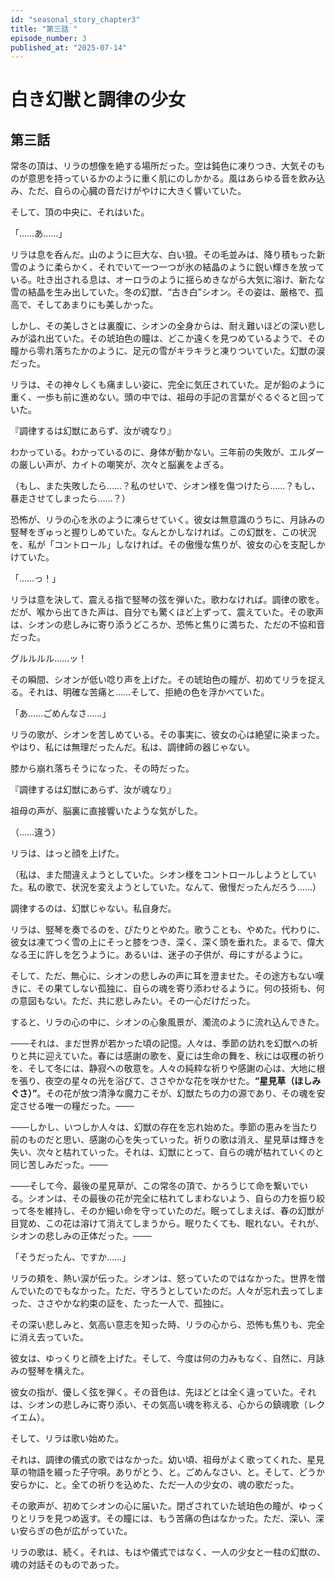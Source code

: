 ```yaml
---
id: "seasonal_story_chapter3"
title: "第三話 "
episode_number: 3
published_at: "2025-07-14"
---
```

# 白き幻獣と調律の少女

## 第三話

常冬の頂は、リラの想像を絶する場所だった。空は鈍色に凍りつき、大気そのものが意思を持っているかのように重く肌にのしかかる。風はあらゆる音を飲み込み、ただ、自らの心臓の音だけがやけに大きく響いていた。


そして、頂の中央に、それはいた。

「……あ……」

リラは息を呑んだ。山のように巨大な、白い狼。その毛並みは、降り積もった新雪のように柔らかく、それでいて一つ一つが氷の結晶のように鋭い輝きを放っている。吐き出される息は、オーロラのように揺らめきながら大気に溶け、新たな雪の結晶を生み出していた。冬の幻獣、“古き白”シオン。その姿は、厳格で、孤高で、そしてあまりにも美しかった。

しかし、その美しさとは裏腹に、シオンの全身からは、耐え難いほどの深い悲しみが溢れ出ていた。その琥珀色の瞳は、どこか遠くを見つめているようで、その瞳から零れ落ちたかのように、足元の雪がキラキラと凍りついていた。幻獣の涙だった。

リラは、その神々しくも痛ましい姿に、完全に気圧されていた。足が鉛のように重く、一歩も前に進めない。頭の中では、祖母の手記の言葉がぐるぐると回っていた。

『調律するは幻獣にあらず、汝が魂なり』

わかっている。わかっているのに、身体が動かない。三年前の失敗が、エルダーの厳しい声が、カイトの嘲笑が、次々と脳裏をよぎる。

（もし、また失敗したら……？私のせいで、シオン様を傷つけたら……？もし、暴走させてしまったら……？）

恐怖が、リラの心を氷のように凍らせていく。彼女は無意識のうちに、月詠みの竪琴をぎゅっと握りしめていた。なんとかしなければ。この幻獣を、この状況を、私が「コントロール」しなければ。その傲慢な焦りが、彼女の心を支配しかけていた。

「……っ！」

リラは意を決して、震える指で竪琴の弦を弾いた。歌わなければ。調律の歌を。だが、喉から出てきた声は、自分でも驚くほど上ずって、震えていた。その歌声は、シオンの悲しみに寄り添うどころか、恐怖と焦りに満ちた、ただの不協和音だった。

グルルルル……ッ！

その瞬間、シオンが低い唸り声を上げた。その琥珀色の瞳が、初めてリラを捉える。それは、明確な苦痛と……そして、拒絶の色を浮かべていた。

「あ……ごめんなさ……」

リラの歌が、シオンを苦しめている。その事実に、彼女の心は絶望に染まった。やはり、私には無理だったんだ。私は、調律師の器じゃない。

膝から崩れ落ちそうになった、その時だった。

『調律するは幻獣にあらず、汝が魂なり』

祖母の声が、脳裏に直接響いたような気がした。

（……違う）

リラは、はっと顔を上げた。

（私は、また間違えようとしていた。シオン様をコントロールしようとしていた。私の歌で、状況を変えようとしていた。なんて、傲慢だったんだろう……）

調律するのは、幻獣じゃない。私自身だ。

リラは、竪琴を奏でるのを、ぴたりとやめた。歌うことも、やめた。代わりに、彼女は凍てつく雪の上にそっと膝をつき、深く、深く頭を垂れた。まるで、偉大なる王に許しを乞うように。あるいは、迷子の子供が、母にすがるように。

そして、ただ、無心に、シオンの悲しみの声に耳を澄ませた。その途方もない嘆きに、その果てしない孤独に、自らの魂を寄り添わせるように。何の技術も、何の意図もない。ただ、共に悲しみたい。その一心だけだった。

すると、リラの心の中に、シオンの心象風景が、濁流のように流れ込んできた。

───それは、まだ世界が若かった頃の記憶。人々は、季節の訪れを幻獣への祈りと共に迎えていた。春には感謝の歌を、夏には生命の舞を、秋には収穫の祈りを、そして冬には、静寂への敬意を。人々の純粋な祈りや感謝の心は、大地に根を張り、夜空の星々の光を浴びて、ささやかな花を咲かせた。**“星見草（ほしみぐさ）”**。その花が放つ清浄な魔力こそが、幻獣たちの力の源であり、その魂を安定させる唯一の糧だった。───

───しかし、いつしか人々は、幻獣の存在を忘れ始めた。季節の恵みを当たり前のものだと思い、感謝の心を失っていった。祈りの歌は消え、星見草は輝きを失い、次々と枯れていった。それは、幻獣にとって、自らの魂が枯れていくのと同じ苦しみだった。───

───そして今、最後の星見草が、この常冬の頂で、かろうじて命を繋いでいる。シオンは、その最後の花が完全に枯れてしまわないよう、自らの力を振り絞って冬を維持し、そのか細い命を守っていたのだ。眠ってしまえば、春の幻獣が目覚め、この花は溶けて消えてしまうから。眠りたくても、眠れない。それが、シオンの悲しみの正体だった。───

「そうだったん、ですか……」

リラの頬を、熱い涙が伝った。シオンは、怒っていたのではなかった。世界を憎んでいたのでもなかった。ただ、守ろうとしていたのだ。人々が忘れ去ってしまった、ささやかな約束の証を、たった一人で、孤独に。

その深い悲しみと、気高い意志を知った時、リラの心から、恐怖も焦りも、完全に消え去っていた。

彼女は、ゆっくりと顔を上げた。そして、今度は何の力みもなく、自然に、月詠みの竪琴を構えた。

彼女の指が、優しく弦を弾く。その音色は、先ほどとは全く違っていた。それは、シオンの悲しみに寄り添い、その気高い魂を称える、心からの鎮魂歌（レクイエム）。

そして、リラは歌い始めた。

それは、調律の儀式の歌ではなかった。幼い頃、祖母がよく歌ってくれた、星見草の物語を綴った子守唄。ありがとう、と。ごめんなさい、と。そして、どうか安らかに、と。全ての祈りを込めた、ただ一人の少女の、魂の歌だった。

その歌声が、初めてシオンの心に届いた。閉ざされていた琥珀色の瞳が、ゆっくりとリラを見つめ返す。その瞳には、もう苦痛の色はなかった。ただ、深い、深い安らぎの色が広がっていた。

リラの歌は、続く。それは、もはや儀式ではなく、一人の少女と一柱の幻獣の、魂の対話そのものであった。
